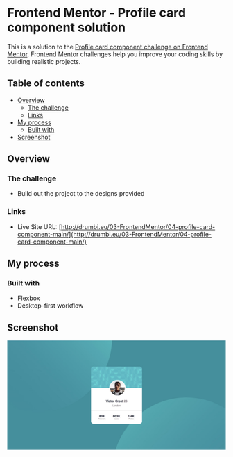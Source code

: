 # Frontend Mentor - Profile card component solution

This is a solution to the [Profile card component challenge on Frontend Mentor](https://www.frontendmentor.io/challenges/profile-card-component-cfArpWshJ). Frontend Mentor challenges help you improve your coding skills by building realistic projects. 

## Table of contents

- [Overview](#overview)
  - [The challenge](#the-challenge)
  - [Links](#links)
- [My process](#my-process)
  - [Built with](#built-with)
- [Screenshot](#screenshot)


## Overview

### The challenge

- Build out the project to the designs provided

### Links

- Live Site URL: [http://drumbi.eu/03-FrontendMentor/04-profile-card-component-main/](http://drumbi.eu/03-FrontendMentor/04-profile-card-component-main/)

## My process

### Built with

- Flexbox
- Desktop-first workflow

## Screenshot

![](./screenShot/ScreenShot.jpg)



